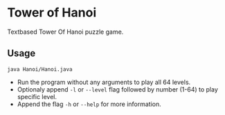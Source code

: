 # Tower of Hanoi
Textbased Tower Of Hanoi puzzle game.

## Usage
`java Hanoi/Hanoi.java`
* Run the program without any arguments to play all 64 levels.
* Optionaly append `-l` or `--level` flag followed by number (1-64) to play
  specific level.
* Append the flag `-h` or `--help` for more information.

